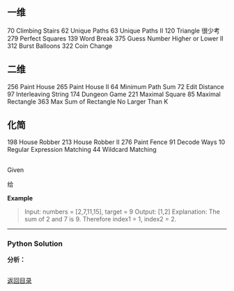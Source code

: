 <span id = "00"></span>
## 一维		
70	Climbing Stairs
62	Unique Paths
63	Unique Paths II
120	Triangle	很少考
279	Perfect Squares
139	Word Break
375	Guess Number Higher or Lower II
312	Burst Balloons
322	Coin Change
## 二维		
256	Paint House
265	Paint House II
64	Minimum Path Sum
72	Edit Distance
97	Interleaving String
174	Dungeon Game
221	Maximal Square
85	Maximal Rectangle
363	Max Sum of Rectangle No Larger Than K
## 化简		
198	House Robber
213	House Robber II
276	Paint Fence
91	Decode Ways
10	Regular Expression Matching
44	Wildcard Matching

##

Given

给

**Example**

> Input: numbers = [2,7,11,15], target = 9
> Output: [1,2]
> Explanation: The sum of 2 and 7 is 9. Therefore index1 = 1, index2 = 2.

---

### Python Solution
**分析：**

```python

```

[返回目录](#00)
